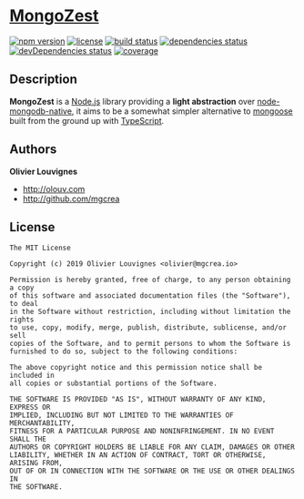 # [MongoZest](https://mgcrea.github.io/mongozest/)

[![npm version](https://img.shields.io/npm/v/mongozest.svg)](https://github.com/mgcrea/mongozest/releases)
[![license](https://img.shields.io/github/license/mgcrea/mongozest.svg?style=flat)](https://tldrlegal.com/license/mit-license)
[![build status](https://travis-ci.com/mgcrea/mongozest.svg?branch=master)](https://travis-ci.com/mgcrea/mongozest)
[![dependencies status](https://david-dm.org/mgcrea/mongozest/status.svg)](https://david-dm.org/mgcrea/mongozest)
[![devDependencies status](https://david-dm.org/mgcrea/mongozest/dev-status.svg)](https://david-dm.org/mgcrea/mongozest?type=dev)
[![coverage](https://codecov.io/gh/mgcrea/mongozest/branch/master/graph/badge.svg)](https://codecov.io/gh/mgcrea/node-mongozest)

## Description

**MongoZest** is a [Node.js](https://nodejs.org/) library providing a **light abstraction** over [node-mongodb-native](https://github.com/mongodb/node-mongodb-native), it aims to be a somewhat simpler alternative to [mongoose](https://github.com/Automattic/mongoose) built from the ground up with [TypeScript](https://www.typescriptlang.org/).

## Authors

**Olivier Louvignes**

- http://olouv.com
- http://github.com/mgcrea

## License

```
The MIT License

Copyright (c) 2019 Olivier Louvignes <olivier@mgcrea.io>

Permission is hereby granted, free of charge, to any person obtaining a copy
of this software and associated documentation files (the "Software"), to deal
in the Software without restriction, including without limitation the rights
to use, copy, modify, merge, publish, distribute, sublicense, and/or sell
copies of the Software, and to permit persons to whom the Software is
furnished to do so, subject to the following conditions:

The above copyright notice and this permission notice shall be included in
all copies or substantial portions of the Software.

THE SOFTWARE IS PROVIDED "AS IS", WITHOUT WARRANTY OF ANY KIND, EXPRESS OR
IMPLIED, INCLUDING BUT NOT LIMITED TO THE WARRANTIES OF MERCHANTABILITY,
FITNESS FOR A PARTICULAR PURPOSE AND NONINFRINGEMENT. IN NO EVENT SHALL THE
AUTHORS OR COPYRIGHT HOLDERS BE LIABLE FOR ANY CLAIM, DAMAGES OR OTHER
LIABILITY, WHETHER IN AN ACTION OF CONTRACT, TORT OR OTHERWISE, ARISING FROM,
OUT OF OR IN CONNECTION WITH THE SOFTWARE OR THE USE OR OTHER DEALINGS IN
THE SOFTWARE.
```
